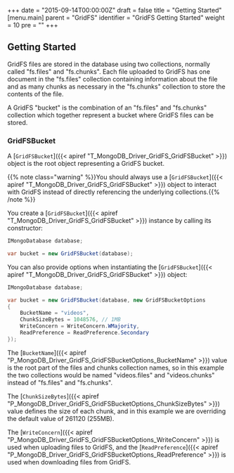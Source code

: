 +++
date = "2015-09-14T00:00:00Z"
draft = false
title = "Getting Started"
[menu.main]
  parent = "GridFS"
  identifier = "GridFS Getting Started"
  weight = 10
  pre = "<i class='fa'></i>"
+++

## Getting Started

GridFS files are stored in the database using two collections, normally called "fs.files" and "fs.chunks". Each file uploaded to GridFS has one document in the "fs.files" collection containing information about the file and as many chunks as necessary in the "fs.chunks" collection to store the contents of the file.

A GridFS "bucket" is the combination of an "fs.files" and "fs.chunks" collection which together represent a bucket where GridFS files can be stored.

### GridFSBucket

A [`GridFSBucket`]({{< apiref "T_MongoDB_Driver_GridFS_GridFSBucket" >}}) object is the root object representing a GridFS bucket. 

{{% note class="warning" %}}You should always use a [`GridFSBucket`]({{< apiref "T_MongoDB_Driver_GridFS_GridFSBucket" >}}) object to interact with GridFS instead of directly referencing the underlying collections.{{% /note %}}

You create a [`GridFSBucket`]({{< apiref "T_MongoDB_Driver_GridFS_GridFSBucket" >}}) instance by calling its constructor:

```csharp
IMongoDatabase database;

var bucket = new GridFSBucket(database);
```

You can also provide options when instantiating the [`GridFSBucket`]({{< apiref "T_MongoDB_Driver_GridFS_GridFSBucket" >}}) object:

```csharp
IMongoDatabase database;

var bucket = new GridFSBucket(database, new GridFSBucketOptions
{
    BucketName = "videos",
    ChunkSizeBytes = 1048576, // 1MB
    WriteConcern = WriteConcern.WMajority,
    ReadPreference = ReadPreference.Secondary
});
```

The [`BucketName`]({{< apiref "P_MongoDB_Driver_GridFS_GridFSBucketOptions_BucketName" >}}) value is the root part of the files and chunks collection names, so in this example the two collections would be named "videos.files" and "videos.chunks" instead of "fs.files" and "fs.chunks".

The [`ChunkSizeBytes`]({{< apiref "P_MongoDB_Driver_GridFS_GridFSBucketOptions_ChunkSizeBytes" >}}) value defines the size of each chunk, and in this example we are overriding the default value of 261120 (255MB).

The [`WriteConcern`]({{< apiref "P_MongoDB_Driver_GridFS_GridFSBucketOptions_WriteConcern" >}}) is used when uploading files to GridFS, and the [`ReadPreference`]({{< apiref "P_MongoDB_Driver_GridFS_GridFSBucketOptions_ReadPreference" >}}) is used when downloading files from GridFS.
